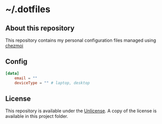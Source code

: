 # ~/.dotfiles

## About this repository

This repository contains my personal configuration files managed using [chezmoi](https://www.chezmoi.io/)

## Config

```toml
[data]
    email = ""
    deviceType = "" # laptop, desktop
```

## License

This repository is available under the [Unlicense](https://unlicense.org/). A copy of the license is available in this project folder.
